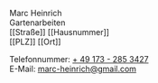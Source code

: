 
Marc Heinrich  
Gartenarbeiten  
[[Straße]] [[Hausnummer]]  
[[PLZ]] [[Ort]]

Telefonnummer: [+ 49 173 - 285 3427](tel:+491732853427)  
E-Mail: [marc-heinrich@gmail.com](mailto:marc-heinrich@gmail.com)
